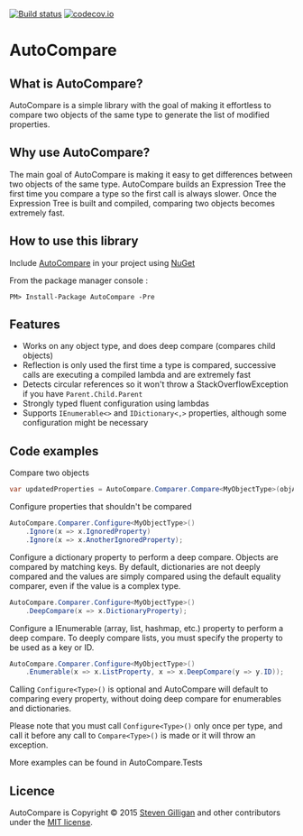 [![Build status](https://ci.appveyor.com/api/projects/status/ay77ykijskpiuiy8?svg=true)](https://ci.appveyor.com/project/StevenGilligan/autocompare) [![codecov.io](http://codecov.io/github/StevenGilligan/AutoCompare/coverage.svg?branch=dev)](http://codecov.io/github/StevenGilligan/AutoCompare?branch=dev)

AutoCompare
===========

What is AutoCompare?
--------------------

AutoCompare is a simple library with the goal of making it effortless to compare two objects of the same type to generate the list of modified properties.

Why use AutoCompare?
--------------------

The main goal of AutoCompare is making it easy to get differences between two objects of the same type. AutoCompare builds an Expression Tree the first time you compare a type so the first call is always slower. Once the Expression Tree is built and compiled, comparing two objects becomes extremely fast. 

How to use this library
-----------------------

Include [AutoCompare](https://www.nuget.org/packages/AutoCompare/) in your project using [NuGet](https://www.nuget.org/)

From the package manager console : 

    PM> Install-Package AutoCompare -Pre

Features
--------

* Works on any object type, and does deep compare (compares child objects)
* Reflection is only used the first time a type is compared, successive calls are executing a compiled lambda and are extremely fast
* Detects circular references so it won't throw a StackOverflowException if you have `Parent.Child.Parent`
* Strongly typed fluent configuration using lambdas
* Supports `IEnumerable<>` and `IDictionary<,>` properties, although some configuration might be necessary

Code examples
-------------

Compare two objects
```c#
var updatedProperties = AutoCompare.Comparer.Compare<MyObjectType>(objA, objB);
```

Configure properties that shouldn't be compared
```c#
AutoCompare.Comparer.Configure<MyObjectType>()
    .Ignore(x => x.IgnoredProperty)
    .Ignore(x => x.AnotherIgnoredProperty);
```

Configure a dictionary property to perform a deep compare. Objects are compared by matching keys. By default, dictionaries are not deeply compared and the values are simply compared using the default equality comparer, even if the value is a complex type. 
```c#
AutoCompare.Comparer.Configure<MyObjectType>()
    .DeepCompare(x => x.DictionaryProperty);
```

Configure a IEnumerable (array, list, hashmap, etc.) property to perform a deep compare. To deeply compare lists, you must specify the property to be used as a key or ID. 
```c#
AutoCompare.Comparer.Configure<MyObjectType>()
    .Enumerable(x => x.ListProperty, x => x.DeepCompare(y => y.ID));
```

Calling `Configure<Type>()` is optional and AutoCompare will default to comparing every property, without doing deep compare for enumerables and dictionaries. 

Please note that you must call `Configure<Type>()` only once per type, and call it before any call to `Compare<Type>()` is made or it will throw an exception.

More examples can be found in AutoCompare.Tests

Licence
-------

AutoCompare is Copyright &copy; 2015 [Steven Gilligan](http://steven.gilligan.io) and other contributors under the [MIT license](LICENSE.txt).
